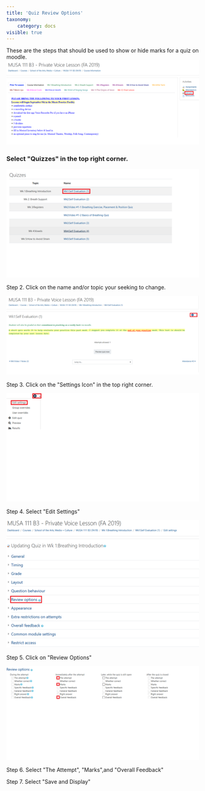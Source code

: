 ```yaml
---
title: 'Quiz Review Options'
taxonomy:
    category: docs
visible: true
---
```


These are the steps that should be used to show or hide marks for a quiz on moodle.
![](MUSI-1.png)

### Select "Quizzes" in the top right corner.

![](MUSI-2.png)

Step 2. Click on the name and/or topic your seeking to change.

![](MUSI-3.png)

Step 3. Click on the "Settings Icon" in the top right corner.

![](MUSI-4.png)


Step 4. Select "Edit Settings"


![](MUSI-5.png)

Step 5. Click on "Review Options"



![](MUSI-6.png)


Step 6. Select "The Attempt", "Marks",and "Overall Feedback"


Step 7. Select "Save and Display"
